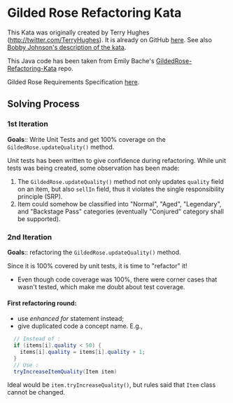 # Gilded Rose Refactoring Kata

This Kata was originally created by Terry Hughes (http://twitter.com/TerryHughes). It is already on GitHub [here](https://github.com/NotMyself/GildedRose). See also [Bobby Johnson's description of the kata](https://iamnotmyself.com/refactor-this-the-gilded-rose-kata/).

This Java code has been taken from Emily Bache's [GildedRose-Refactoring-Kata](https://github.com/emilybache/GildedRose-Refactoring-Kata/tree/main) repo.

Gilded Rose Requirements Specification [here](GildedRoseRequirements.txt).

## Solving Process
### 1st Iteration
**Goals**:: Write Unit Tests and get 100% coverage on the `GildedRose.updateQuality()` method.

Unit tests has been written to give confidence during refactoring. While unit tests was being created, some observation has been made:
1. The `GildedRose.updateQuality()` method not only updates `quality` field on an item, but also `sellIn` field, thus it violates the single responsibility principle (SRP).
2. Item could somehow be classified into "Normal", "Aged", "Legendary", and "Backstage Pass" categories (eventually "Conjured" category shall be supported).

### 2nd Iteration
**Goals**:: refactoring the `GildedRose.updateQuality()` method.

Since it is 100% covered by unit tests, it is time to "refactor" it!
* Even though code coverage was 100%, there were corner cases that wasn't tested, which make me doubt about test coverage.

#### First refactoring round:
* use *enhanced for* statement instead;
* give duplicated code a concept name. E.g.,
```java
  // Instead of :
  if (items[i].quality < 50) {
    items[i].quality = items[i].quality + 1;
  }
  // Use :
  tryIncreaseItemQuality(Item item)
```
Ideal would be `item.tryIncreaseQuality()`, but rules said that `Item` class cannot be changed.
